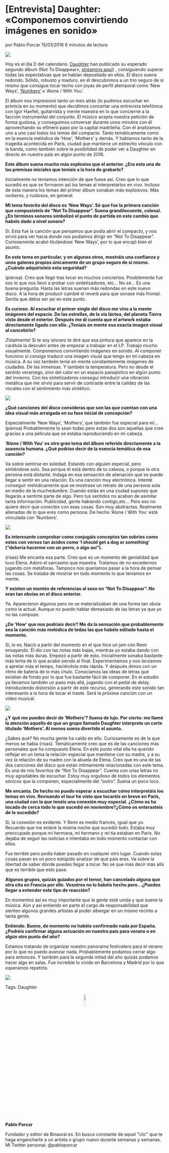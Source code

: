 # [Entrevista] Daughter: «Componemos convirtiendo imágenes en sonido»

por Pablo Porcar	15/01/2016	6 minutos de lectura

<img src="/Images/Sonny Malhotra/Daughter_by_Sonny_Malhotra-9770.jpg">

Hoy es el día D del calendario. [Daughter](https://www.binaural.es/tag/daughter) han publicado su esperado segundo álbum (Not To Disappear», [streaming aquí](https://www.binaural.es/noticias/streaming/primera-escucha-daughter-not-to-disappear/)) , consiguiendo superar todas las expectativas que se habían depositado en ellos. El disco suena redondo. Sólido, robusto y maduro, en él descubrimos a un trío seguro de sí mismo que consigue tocar techo con joyas de perfil atemporal como ‘New Ways’, [‘Numbers‘](https://www.binaural.es/noticias/cancion-noticias/daughter-estrenan-oscuro-tema-numbers/) o ‘Alone / With You’.

El álbum nos impresionó tanto un mes atrás (lo pudimos escuchar en primicia en su momento) que decidimos concertar una entrevista telefónica con Igor Haefeli, guitarrista y mente maestra en lo que concierne a la facción instrumental del conjunto. El músico acepta nuestra petición de forma gustosa, y conseguimos conversar durante unos minutos con él aprovechando su efímero paso por la capital madrileña. Con él analizamos uno a uno casi todos los temas del compacto. Tanto temáticamente como en la esencia melódica de ‘How’, ‘Mothers’ y demás. Y hablamos tanto de la tragedia acontecida en París, ciudad que mantiene un estrecho vínculo con la banda, como también sobre la posibilidad de poder ver a Daughter en directo en nuestro país en algún punto de 2016.

**Este álbum suena mucho más explosivo que el anterior. ¿Era esta una de las premisas iniciales que teníais a la hora de grabarlo?**

Inicialmente no teníamos intención de que fuese así. Creo que lo que sucedió es que se formaron así los temas al interpretarlos en vivo. Incluso de esta manera los temas del primer álbum sonaban más explosivos. Más rockeros, y ruidosos, en general.

**Mi tema favorito del disco es ‘New Ways’. Sé que fue la primera canción que compusisteis de “Not To Disappear”. Suena grandilocuente, colosal. ¿En términos sonoros simbolizó el punto de partida en este cambio que habéis dado a nivel sonoro?**

Sí. Esta fue la canción que pensamos que podía abrir el compacto, y nos sirvió para ver hacia donde nos podíamos dirigir en “Not To Disappear”. Curiosamente acabó titulándose ‘New Ways’, por lo que encajó bien el asunto.

**En este tema en particular, y en algunos otros, mostráis una confianza y unos galones propios únicamente de un grupo seguro de sí mismo. ¿Cuándo adquiristeis esta seguridad?**

(piensa). Creo que llegó tras tocar en muchos conciertos. Posiblemente fue eso lo que nos llevó a probar con sintetizadores, etc… No sé… Es una buena pregunta. Hasta las letras suenan más redondas en este nuevo disco. A la hora de producir cambié el reverb para que sonase más frontal. Sentía que debía ser así en este punto.

**Es curioso. Al escuchar el primer single del disco me vino a la mente imágenes del espacio. De las estrellas, de la vía láctea, del planeta Tierra visto desde el exterior. Después me di cuenta que el artwork estaba directamente ligado con ello. ¿Teníais en mente esa exacta imagen visual al concebirlo?**

¡Totalmente! Si te soy sincero te diré que esa pintura que aparece en la carátula la descubrí antes de empezar a trabajar en el LP. Trabajo mucho visualmente. Componemos convirtiendo imágenes en sonido. Al componer funciono si consigo traducir una imagen visual que tengo en mi cabeza en música.  A su vez también tenía en mente constantemente imágenes de ciudades. De las inmensas. Y también la temperatura. Pero no desde el sentido veraniego, sino del calor en un espacio paisajístico en algún punto del invierno. Con los sintetizadores conseguí introducir una vibración metálica que me sirvió para servir de contraste entre la calidez de las vocales con el sentimiento más sintético.

<img src="/Text/Resources/nottodisappear_1500x1500.jpg">

**¿Qué canciones del disco consideras que son las que cuentan con una idea visual más arraigada en su fase inicial de concepción?**

Especialmente ‘New Ways’, ‘Mothers’, que también fue especial para mí… (piensa) Probablemente lo sean todas pero estas dos son aquellas que cree gracias a una película que se estaba reproduciendo en mi cabeza.

**‘Alone / With You’ es otro gran tema del álbum referido directamente a la ausencia humana. ¿Qué podrías decir de la esencia temática de esa canción?**

Va sobre sentirse en soledad. Estando con alguien especial, pero sintiéndose solo. Sea porque él está dentro de tu cabeza, o porque la otra persona está distante. Indaga en esa sensación de alienación que se puede llegar a sentir en una relación. Es una canción muy electrónica. Intenté conseguir melódicamente que se mostrase un retrato de una persona sola en medio de la muchedumbre. Cuando estás en una ciudad supones que llegarás a sentirte parte de algo. Pero tus sentidos no acaban de asimilar tanta información. Publicidad, gente hablando contigo,etc… Pero eso no quiere decir que conectes con esas cosas. Son muy abstractas. Realmente alienadas de lo que eres como persona. De hecho ‘Alone / With You’ está vinculada con ‘Numbers’.

[<img src="https://i.ytimg.com/vi/z-fD3PIRSO8/maxresdefault.jpg">](https://www.youtube.com/watch?v=z-fD3PIRSO8)

**Es interesante comprobar como conjugáis conceptos tan sobrios como estos con versos tan ácidos como ‘I should get a dog or something’ (“debería hacerme con un perro, o algo así”).**

(risas) Me encanta esa parte. Creo que es un momento de genialidad que tuvo Elena. Adoro el sarcasmo que muestra. Tratamos de no excedernos jugando con metáforas. Tampoco nos queríamos pasar a la hora de pensar las cosas. Se trataba de mostrar en todo momento lo que teníamos en mente.

**Y existen un montón de referencias al sexo en “Not To Disappear”. No eran tan obvias en el disco anterior.**

Ya. Aparecieron algunos pero no se materializaban de una forma tan obvia como la actual. Aunque no puedo hablar demasiado de las letras ya que yo no las compuse.

**¿De ‘How’ que nos podríais decir? Me da la sensación que probablemente sea la canción más melódica de todas las que habéis editado hasta el momento.**

Sí, lo es. Nació a partir del momento en el que hice un jam con Remi ensayando. Él dio con las notas más bajas, mientras yo estaba dando con las notas más duras. Empezó a partir de esto. Inicialmente sonaba bastante más lenta de lo que acabó siendo al final. Experimentamos y nos lanzamos a apretar más el tempo, haciéndola más rápida. Y después dimos con un ritmo de batería de lo más chulo. Conocíamos las ideas de letras que existían de fondo por lo que fue bastante fácil de componer. En el estudio ya llevamos también un paso más allá, jugando con el pedal de delay. Introduciendo distorsión a partir de este recurso, generando este sonido tan interesante a la hora de tocar el traste. Será la próxima canción con un vídeo musical.

<img src="/Images/Sonny Malhotra/Daughter_by_Sonny_Malhotra-9656.jpg">

**¿Y qué me puedes decir de ‘Mothers’? Suena de lujo. Por cierto: me llamó la atención aquello de que un grupo llamado Daughter interprete un corte titulado ‘Mothers’. Al menos suena divertido el asunto.**

¿Sabes qué? No mucha gente ha caído en ello. Curiosamente es de la que menos se habla (risas). Temáticamente creo que es de las canciones más personales que ha compuesto Elena. En este punto vital ella ha querido reflejar en un tema la relación especial que mantiene con su madre, y a su vez la relación de su madre con la abuela de Elena. Creo que es una de las dos canciones del disco que están íntimamente relacionadas con este tema. Es una de mis favoritos de “Not To Disappear”. Cuenta con unas letras no muy agradables de escuchar. Estoy muy orgulloso de todos los elementos sónicos que la componen, especialmente del “outro”. Suena un poco loco.

**Me encanta. De hecho no puedo esperar a escuchar cómo interpretáis los temas en vivo. Revisando el tour he visto que tocaréis en breve en París, una ciudad con la que tenéis una conexión muy especial. ¿Cómo os ha tocado de cerca todo lo que sucedió en noviembre?¿Cómo os enterasteis de lo sucedido?**

Sí, la conexión es evidente. Y Remi es medio francés, igual que yo. Recuerdo que me enteré la misma noche que sucedió todo. Estaba muy preocupado porque mi hermana, mi hermano y mi tia estaban en París. No dejaba de seguir las noticias e intentaba en todo momento contactar con ellos.

Fue terrible pero podía haber pasado en cualquier otro lugar. Cuando estas cosas pasan es un poco estúpido analizar de qué país eres. Va sobre la libertad de saber dónde puedes llegar a tocar. No sé que más decir más allá que es terrible que esto pase.

**Algunos grupos, quizás guiados por el temor, han cancelado alguna que otra cita en Francia por ello. Vosotros no lo habéis hecho pero…¿Puedes llegar a entender este tipo de reacción?**

En momentos así es muy importante que la gente esté unida y que suene la música. Aún y así entiendo en parte el cargo de responsabilidad que sienten algunos grandes artistas al poder albergar en un mismo recinto a tanta gente.

**Entiendo. Bueno, de momento no habéis confirmado nada por España. ¿Podréis confirmar alguna actuación en nuestro país para verano o en algún otro punto del año?**

Estamos tratando de organizar nuestro panorama festivalero para el verano por lo que no puedo avanzar nada. Probablemente podamos cerrar algo para entonces. Y también para la segunda mitad del año quizás podamos hacer algo en salas. Fue increíble lo vivido en Barcelona y Madrid por lo que esperamos repetirlo.

[<img src="https://i.ytimg.com/vi/bU5F-DvGLkA/maxresdefault.jpg">](https://www.youtube.com/watch?v=bU5F-DvGLkA)

Tags: Daughter

<p align="center">

<img src="/Text/Resources/a47968a0e6f1d2c0d221ae7add0705c7.png" width=10% height=10%>

**Pablo Porcar**

Fundador y editor de Binaural.es. En busca constante de aquel "clic" que te haga engancharte a un artista o grupo nuevo durante semanas y semanas. Mi Twitter personal: @pabloporcar
</p>

